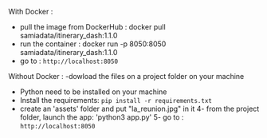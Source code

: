 With Docker :
- pull the image from DockerHub :
docker pull samiadata/itinerary_dash:1.1.0
- run the container :
docker run -p 8050:8050 samiadata/itinerary_dash:1.1.0
- go to :
`http://localhost:8050`

Without Docker :
-dowload the files on a project folder on your machine
- Python need to be installed on your machine
- Install the requirements:
`pip install -r requirements.txt`
- create an 'assets' folder and put "la_reunion.jpg" in it
4- from the project folder, launch the app:
'python3 app.py' 
5- go to :
`http://localhost:8050`


